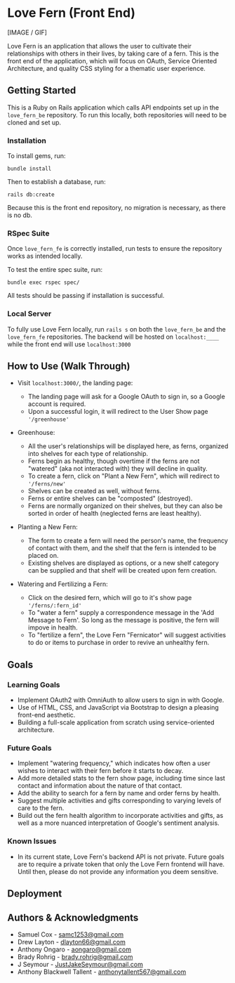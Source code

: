 # Love Fern (Front End)

[IMAGE / GIF]

Love Fern is an application that allows the user to cultivate their relationships with others in their lives, by taking care of a fern. This is the front end of the application, which will focus on OAuth, Service Oriented Architecture, and quality CSS styling for a thematic user experience.

## Getting Started

This is a Ruby on Rails application which calls API endpoints set up in the `love_fern_be` repository. To run this locally, both repositories will need to be cloned and set up.

### Installation

To install gems, run:
```
bundle install
```
Then to establish a database, run:
```
rails db:create
```
Because this is the front end repository, no migration is necessary, as there is no db.

### RSpec Suite

Once `love_fern_fe` is correctly installed, run tests to ensure the repository works as intended locally.

To test the entire spec suite, run:
```
bundle exec rspec spec/
```
All tests should be passing if installation is successful.

### Local Server

To fully use Love Fern locally, run `rails s` on both the `love_fern_be` and the `love_fern_fe` repositories. The backend will be hosted on `localhost:____` while the front end will use `localhost:3000`

## How to Use (Walk Through)

- Visit `localhost:3000/`, the landing page:
  - The landing page will ask for a Google OAuth to sign in, so a Google account is required.
  - Upon a successful login, it will redirect to the User Show page `'/greenhouse'`

- Greenhouse:
  - All the user's relationships will be displayed here, as ferns, organized into shelves for each type of relationship.
  - Ferns begin as healthy, though overtime if the ferns are not "watered" (aka not interacted with) they will decline in quality.
  - To create a fern, click on "Plant a New Fern", which will redirect to `'/ferns/new'`
  - Shelves can be created as well, without ferns.
  - Ferns or entire shelves can be "composted" (destroyed).
  - Ferns are normally organized on their shelves, but they can also be sorted in order of health (neglected ferns are least healthy).

- Planting a New Fern:
  - The form to create a fern will need the person's name, the frequency of contact with them, and the shelf that the fern is intended to be placed on. 
  - Existing shelves are displayed as options, or a new shelf category can be supplied and that shelf will be created upon fern creation.

- Watering and Fertilizing a Fern:
  - Click on the desired fern, which will go to it's show page `'/ferns/:fern_id'`
  - To "water a fern" supply a correspondence message in the 'Add Message to Fern'. So long as the message is positive, the fern will impove in health.
  - To "fertilize a fern", the Love Fern "Fernicator" will suggest activities to do or items to purchase in order to revive an unhealthy fern.
## Goals

### Learning Goals

- Implement OAuth2 with OmniAuth to allow users to sign in with Google.
- Use of HTML, CSS, and JavaScript via Bootstrap to design a pleasing front-end aesthetic.
- Building a full-scale application from scratch using service-oriented architecture.

### Future Goals

- Implement "watering frequency," which indicates how often a user wishes to interact with their fern before it starts to decay.
- Add more detailed stats to the fern show page, including time since last contact and information about the nature of that contact.
- Add the ability to search for a fern by name and order ferns by health.
- Suggest multiple activities and gifts corresponding to varying levels of care to the fern.
- Build out the fern health algorithm to incorporate activities and gifts, as well as a more nuanced interpretation of Google's sentiment analysis.

### Known Issues
  - In its current state, Love Fern's backend API is not private. Future goals are to require a private token that only the Love Fern frontend will have. Until then, please do not provide any information you deem sensitive.

## Deployment

## Authors & Acknowledgments

- Samuel Cox - samc1253@gmail.com
- Drew Layton - dlayton66@gmail.com
- Anthony Ongaro - aongaro@gmail.com
- Brady Rohrig - brady.rohrig@gmail.com
- J Seymour - JustJakeSeymour@gmail.com
- Anthony Blackwell Tallent - anthonytallent567@gmail.com
